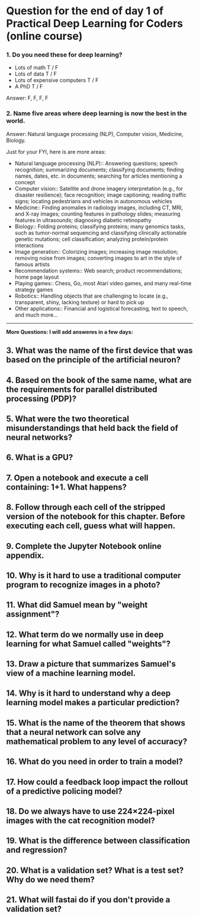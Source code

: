 # Question for the end of day 1 of Practical Deep Learning for Coders (online course)

### 1. Do you need these for deep learning?

* Lots of math T / F
* Lots of data T / F
* Lots of expensive computers T / F
* A PhD T / F

Answer: F, F, F, F

### 2. Name five areas where deep learning is now the best in the world.

Answer: Natural language processing (NLP), Computer vision, Medicine, Biology.

Just for your FYI, here is are more areas:

* Natural language processing (NLP):: Answering questions; speech recognition; summarizing documents; classifying documents; finding names, dates, etc. in documents; searching for articles mentioning a concept
* Computer vision:: Satellite and drone imagery interpretation (e.g., for disaster resilience); face recognition; image captioning; reading traffic signs; locating pedestrians and vehicles in autonomous vehicles
* Medicine:: Finding anomalies in radiology images, including CT, MRI, and X-ray images; counting features in pathology slides; measuring features in ultrasounds; diagnosing diabetic retinopathy
* Biology:: Folding proteins; classifying proteins; many genomics tasks, such as tumor-normal sequencing and classifying clinically actionable genetic mutations; cell classification; analyzing protein/protein interactions
* Image generation:: Colorizing images; increasing image resolution; removing noise from images; converting images to art in the style of famous artists
 * Recommendation systems:: Web search; product recommendations; home page layout
 * Playing games:: Chess, Go, most Atari video games, and many real-time strategy games
* Robotics:: Handling objects that are challenging to locate (e.g., transparent, shiny, lacking texture) or hard to pick up
* Other applications:: Financial and logistical forecasting, text to speech, and much more...

---

**More Questions: I will add answeres in a few days:**

## 3. What was the name of the first device that was based on the principle of the artificial neuron?
## 4. Based on the book of the same name, what are the requirements for parallel distributed processing (PDP)?
## 5. What were the two theoretical misunderstandings that held back the field of neural networks?
## 6. What is a GPU?
## 7. Open a notebook and execute a cell containing: 1+1. What happens?
## 8. Follow through each cell of the stripped version of the notebook for this chapter. Before executing each cell, guess what will happen.
## 9. Complete the Jupyter Notebook online appendix.
## 10. Why is it hard to use a traditional computer program to recognize images in a photo?
## 11. What did Samuel mean by "weight assignment"?
## 12. What term do we normally use in deep learning for what Samuel called "weights"?
## 13. Draw a picture that summarizes Samuel's view of a machine learning model.
## 14. Why is it hard to understand why a deep learning model makes a particular prediction?
## 15. What is the name of the theorem that shows that a neural network can solve any mathematical problem to any level of accuracy?
## 16. What do you need in order to train a model?
## 17. How could a feedback loop impact the rollout of a predictive policing model?
## 18. Do we always have to use 224×224-pixel images with the cat recognition model?
## 19. What is the difference between classification and regression?
## 20. What is a validation set? What is a test set? Why do we need them?
## 21. What will fastai do if you don't provide a validation set?
